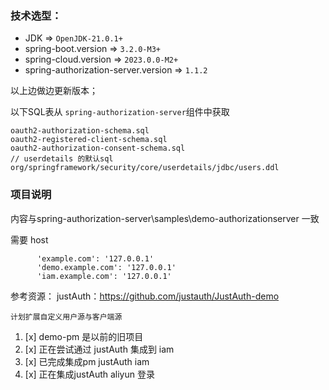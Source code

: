 
### 技术选型：

- JDK => `OpenJDK-21.0.1+`
- spring-boot.version => `3.2.0-M3+`
- spring-cloud.version => `2023.0.0-M2+`
- spring-authorization-server.version => `1.1.2`

以上边做边更新版本；


以下SQL表从 `spring-authorization-server`组件中获取

    oauth2-authorization-schema.sql
    oauth2-registered-client-schema.sql
    oauth2-authorization-consent-schema.sql
    // userdetails 的默认sql
    org/springframework/security/core/userdetails/jdbc/users.ddl

### 项目说明
内容与spring-authorization-server\samples\demo-authorizationserver 一致

需要 host 

          'example.com': '127.0.0.1'
          'demo.example.com': '127.0.0.1'
          'iam.example.com': '127.0.0.1'


参考资源：
justAuth：https://github.com/justauth/JustAuth-demo

    计划扩展自定义用户源与客户端源

1. [x] demo-pm 是以前的旧项目
2. [x] 正在尝试通过 justAuth 集成到 iam
3. [x] 已完成集成pm justAuth iam
4. [x] 正在集成justAuth aliyun 登录


